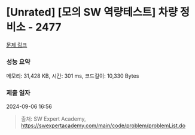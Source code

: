 # [Unrated] [모의 SW 역량테스트] 차량 정비소 - 2477 

[문제 링크](https://swexpertacademy.com/main/code/problem/problemDetail.do?contestProbId=AV6c6bgaIuoDFAXy) 

### 성능 요약

메모리: 31,428 KB, 시간: 301 ms, 코드길이: 10,330 Bytes

### 제출 일자

2024-09-06 16:56



> 출처: SW Expert Academy, https://swexpertacademy.com/main/code/problem/problemList.do